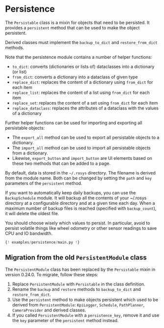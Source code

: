 # Persistence

The `Persistable` class is a mixin for objects that need to be persisted.
It provides a `persistent` method that can be used to make the object persistent.

Derived classes must implement the `backup_to_dict` and `restore_from_dict` methods.

Note that the persistence module contains a number of helper functions:

- `to_dict`: converts (dictionaries or lists of) dataclasses into a dictionary (or list)
- `from_dict`: converts a dictionary into a dataclass of given type
- `replace_dict`: replaces the content of a dictionary using `from_dict` for each item
- `replace_list`: replaces the content of a list using `from_dict` for each item
- `replace_set`: replaces the content of a set using `from_dict` for each item
- `replace_dataclass`: replaces the attributes of a dataclass with the values of a dictionary

Further helper functions can be used for importing and exporting all persistable objects:

- The `export_all` method can be used to export all persistable objects to a dictionary.
- The `import_all` method can be used to import all persistable objects from a dictionary.
- Likewise, `export_button` and `import_button` are UI elements based on these two methods that can be added to a page.

By default, data is stored in the `~/.rosys` directory.
The filename is derived from the module name.
Both can be changed by setting the `path` and `key` parameters of the `persistent` method.

If you want to automatically keep daily backups, you can use the `BackupSchedule` module.
It will backup all the contents of your ~/.rosys directory at a configurable directory and at a given time each day.
When a maximum number of backup files is reached (specified with `backup_count`), it will delete the oldest file.

You should choose wisely which values to persist.
In particular, avoid to persist volatile things like wheel odometry or other sensor readings to save CPU and IO bandwidth.

```python
{! examples/persistence/main.py !}
```

## Migration from the old `PersistentModule` class

The `PersistentModule` class has been replaced by the `Persistable` mixin in version 0.24.0.
To migrate, follow these steps:

1. Replace `PersistentModule` with `Persistable` in the class definition.
2. Rename the `backup` and `restore` methods to `backup_to_dict` and `restore_from_dict`.
3. Use the `persistent` method to make objects persistent which used to be derived from `PersistentModule`:
   `KpiLogger`, `Schedule`, `PathPlanner`, `CameraProvider` and derived classes.
4. If you called `PersistentModule` with a `persistence_key`,
   remove it and use the `key` parameter of the `persistent` method instead.
